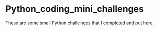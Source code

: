 # Python_coding_mini_challenges
These are some small Python challenges that I completed and put here.
